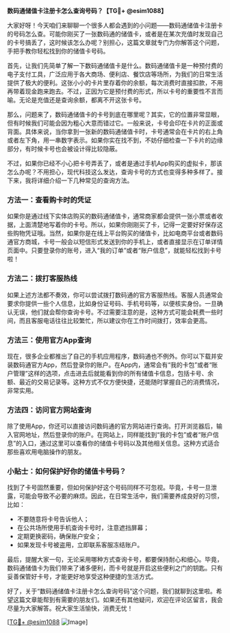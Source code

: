 **数码通储值卡注册卡怎么查询号码？【TG💪+ @esim1088】**

大家好呀！今天咱们来聊聊一个很多人都会遇到的小问题——数码通储值卡注册卡的号码怎么查。可能你刚买了一张数码通的储值卡，或者是在某次充值时发现自己的卡号搞丢了，这时候该怎么办呢？别担心，这篇文章就专门为你解答这个问题，手把手教你轻松找到你的储值卡号码。

首先，让我们先简单了解一下数码通储值卡是什么。数码通储值卡是一种预付费的电子支付工具，广泛应用于各大商场、便利店、餐饮店等场所，为我们的日常生活提供了极大的便利。这张小小的卡片里存着你的余额，每次消费时直接扣款，不用再带着现金跑来跑去。不过，正因为它是预付费的形式，所以卡号的重要性不言而喻。无论是充值还是查询余额，都离不开这张卡号。

那么，问题来了，数码通储值卡的卡号到底在哪里呢？其实，它的位置非常显眼，但有时候我们可能会因为粗心大意而错过它。一般来说，卡号会印在卡片的正面或背面。具体来说，当你拿到一张新的数码通储值卡时，卡号通常会在卡片的右上角或者左下角，用一串数字表示。如果你实在找不到，不妨仔细检查一下卡片的边缘部分，有时候卡号也会被设计得比较隐蔽。

不过，如果你已经不小心把卡号弄丢了，或者是通过手机App购买的虚拟卡，那该怎么办呢？不用担心，现代科技这么发达，查询卡号的方式也变得多种多样了。接下来，我将详细介绍一下几种常见的查询方法。

### 方法一：查看购卡时的凭证

如果你是通过线下实体店购买的数码通储值卡，通常商家都会提供一张小票或者收据，上面清楚地写着你的卡号。所以，如果你刚刚买了卡，记得一定要好好保存这些购物凭证哦。当然，如果你是在线上平台购买的储值卡，比如电商平台或者数码通官方商城，卡号一般会以短信形式发送到你的手机上，或者直接显示在订单详情页面中。只要登录你的账号，进入“我的订单”或者“账户信息”，就能轻松找到卡号啦！

### 方法二：拨打客服热线

如果上述方法都不奏效，你可以尝试拨打数码通的官方客服热线。客服人员通常会要求你提供一些个人信息，比如身份证号码、手机号码等，以便核实身份。一旦确认无误，他们就会帮你查询卡号。不过需要注意的是，这种方式可能会耗费一些时间，而且客服电话往往比较繁忙，所以建议你在工作时间拨打，效率会更高。

### 方法三：使用官方App查询

现在，很多企业都推出了自己的手机应用程序，数码通也不例外。你可以下载并安装数码通官方App，然后登录你的账户。在App内，通常会有“我的卡包”或者“账户管理”这样的选项，点击进去后就能看到你的所有储值卡信息，包括卡号、余额、最近的交易记录等。这种方式不仅方便快捷，还能随时掌握自己的消费情况，非常实用。

### 方法四：访问官方网站查询

除了使用App，你还可以直接访问数码通的官方网站进行查询。打开浏览器后，输入官网地址，然后登录你的账户。在网站上，同样能找到“我的卡包”或者“账户信息”的入口，通过这里可以查看你的储值卡号码以及其他相关信息。这种方式适合那些喜欢用电脑操作的朋友。

### 小贴士：如何保护好你的储值卡号码？

找到了卡号固然重要，但如何保护好这个号码同样不可忽视。毕竟，卡号一旦泄露，可能会导致不必要的麻烦。因此，在日常生活中，我们需要养成良好的习惯，比如：

- 不要随意将卡号告诉他人；
- 在公共场所使用手机查询卡号时，注意遮挡屏幕；
- 定期更换密码，确保账户安全；
- 如果发现卡号被盗用，立即联系客服冻结账户。

最后，提醒大家一句，无论采用哪种方式查询卡号，都要保持耐心和细心。毕竟，数码通储值卡为我们带来了诸多便利，而卡号就是开启这些便利之门的钥匙。只有妥善保管好卡号，才能更好地享受这种便捷的生活方式。

好了，关于“数码通储值卡注册卡怎么查询号码”这个问题，我们就聊到这里啦。希望这篇文章能帮到有需要的朋友们。如果还有其他疑问，欢迎在评论区留言，我会尽量为大家解答。祝大家生活愉快，消费无忧！

[[TG💪+ @esim1088](https://t.me/s/esim1088) ![Image](https://i.postimg.cc/4NQfJmqS/Snipaste-2025-05-13-00-14-12.png)]